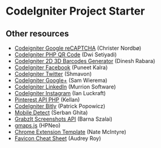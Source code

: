 # CodeIgniter Project Starter

## Other resources

* [Codeigniter Google reCAPTCHA](https://github.com/Cnordbo/RECaptcha-for-Codeigniter) (Christer Nordbø)
* [CodeIgniter PHP QR Code](https://github.com/dwisetiyadi/CodeIgniter-PHP-QR-Code) (Dwi Setiyadi)
* [CodeIgniter 2D 3D Barcodes Generator](https://github.com/dineshrabara/2D-3D-Barcodes-Generator) (Dinesh Rabara)
* [CodeIgniter Facebook](https://github.com/puneetkay/Facebook-PHP-CodeIgniter) (Puneet Kalra)
* [CodeIgniter Twitter](https://github.com/MunGell/Codeigniter-TwitterOAuth) (Shmavon)
* [CodeIgniter Google+](https://github.com/samwierema/google-plus-api-codeigniter) (Sam Wierema)
* [CodeIgniter LinkedIn](https://github.com/MurrionSoftware/codeigniter-linkedin-library) (Murrion Software)
* [CodeIgniter Instagram](https://github.com/ianckc/CodeIgniter-Instagram-Library) (Ian Luckraft)
* [Pinterest API PHP](https://github.com/kellan/pinterest.api.php) (Kellan)
* [CodeIgniter Bitly](https://github.com/patrickpopowicz/codeigniter-bitly) (Patrick Popowicz)
* [Mobile Detect](https://github.com/serbanghita/Mobile-Detect) (Serban Ghita)
* [GrabzIt Screenshots API](https://github.com/subdesign/codeigniter-Grabzit) (Barna Szalai)
* [gmaps.js](https://github.com/hpneo/gmaps) (HPNeo)
* [Chrome Extension Template](https://github.com/natemcintyre/Chrome-Extension-Template) (Nate McIntyre)
* [Favicon Cheat Sheet](https://github.com/audreyr/favicon-cheat-sheet) (Audrey Roy)

